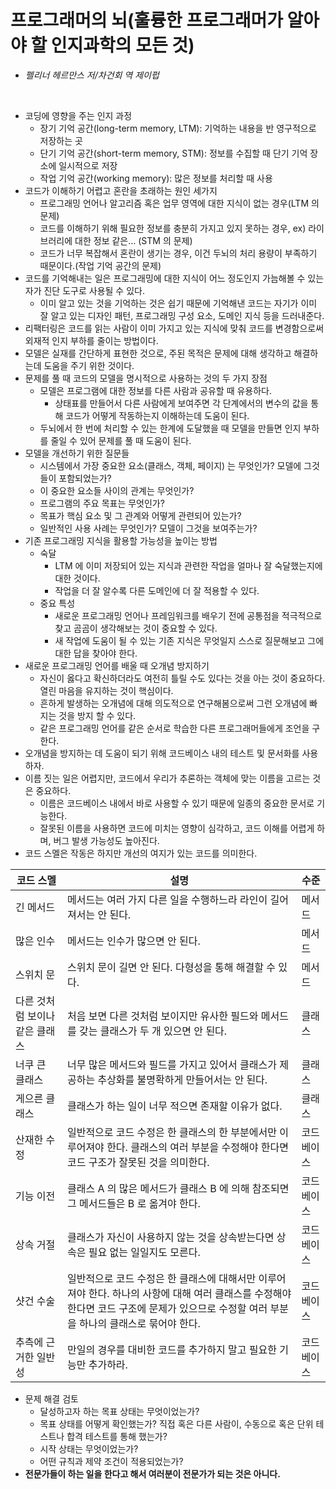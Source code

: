 # 프로그래머의 뇌(훌륭한 프로그래머가 알아야 할 인지과학의 모든 것)
- *펠리너 헤르만스 저/차건회 역 제이펍*

<br>

- 코딩에 영향을 주는 인지 과정
    - 장기 기억 공간(long-term memory, LTM): 기억하는 내용을 반 영구적으로 저장하는 곳
    - 단기 기억 공간(short-term memory, STM): 정보를 수집할 때 단기 기억 장소에 일시적으로 저장
    - 작업 기억 공간(working memory): 많은 정보를 처리할 때 사용
- 코드가 이해하기 어렵고 혼란을 초래하는 원인 세가지
    - 프로그래밍 언어나 알고리즘 혹은 업무 영역에 대한 지식이 없는 경우(LTM 의 문제)
    - 코드를 이해하기 위해 필요한 정보를 충분히 가지고 있지 못하는 경우, ex) 라이브러리에 대한 정보 같은… (STM 의 문제)
    - 코드가 너무 복잡해서 혼란이 생기는 경우, 이건 두뇌의 처리 용량이 부족하기 때문이다.(작업 기억 공간의 문제)
- 코드를 기억해내는 일은 프로그래밍에 대한 지식이 어느 정도인지 가늠해볼 수 있는 자가 진단 도구로 사용될 수 있다.
    - 이미 알고 있는 것을 기억하는 것은 쉽기 때문에 기억해낸 코드는 자기가 이미 잘 알고 있는 디자인 패턴, 프로그래밍 구성 요소, 도메인 지식 등을 드러내준다.
- 리팩터링은 코드를 읽는 사람이 이미 가지고 있는 지식에 맞춰 코드를 변경함으로써 외재적 인지 부하를 줄이는 방법이다.
- 모델은 실재를 간단하게 표현한 것으로, 주된 목적은 문제에 대해 생각하고 해결하는데 도움을 주기 위한 것이다.
- 문제를 풀 때 코드의 모델을 명시적으로 사용하는 것의 두 가지 장점
  - 모델은 프로그램에 대한 정보를 다른 사람과 공유할 때 유용하다.
    - 상태표를 만들어서 다른 사람에게 보여주면 각 단계에서의 변수의 값을 통해 코드가 어떻게 작동하는지 이해하는데 도움이 된다.
  - 두뇌에서 한 번에 처리할 수 있는 한계에 도달했을 때 모델을 만들면 인지 부하를 줄일 수 있어 문제를 풀 때 도움이 된다.
- 모델을 개선하기 위한 질문들
  - 시스템에서 가장 중요한 요소(클래스, 객체, 페이지) 는 무엇인가? 모델에 그것들이 포함되었는가?
  - 이 중요한 요소들 사이의 관계는 무엇인가?
  - 프로그램의 주요 목표는 무엇인가?
  - 목표가 핵심 요소 및 그 관계와 어떻게 관련되어 있는가?
  - 일반적인 사용 사례는 무엇인가? 모델이 그것을 보여주는가?
- 기존 프로그래밍 지식을 활용할 가능성을 높이는 방법
  - 숙달
    - LTM 에 이미 저장되어 있는 지식과 관련한 작업을 얼마나 잘 숙달했는지에 대한 것이다. 
    - 작업을 더 잘 알수록 다른 도메인에 더 잘 적용할 수 있다.
  - 중요 특성
    - 새로운 프로그래밍 언어나 프레임워크를 배우기 전에 공통점을 적극적으로 찾고 곰곰이 생각해보는 것이 중요할 수 있다.
    - 새 작업에 도움이 될 수 있는 기존 지식은 무엇일지 스스로 질문해보고 그에 대한 답을 찾아야 한다.
- 새로운 프로그래밍 언어를 배울 때 오개념 방지하기
  - 자신이 옳다고 확신하더라도 여전히 틀릴 수도 있다는 것을 아는 것이 중요하다. 열린 마음을 유지하는 것이 핵심이다.
  - 흔하게 발생하는 오개념에 대해 의도적으로 연구해봄으로써 그런 오개념에 빠지는 것을 방지 할 수 있다.
  - 같은 프로그래밍 언어를 같은 순서로 학습한 다른 프로그래머들에게 조언을 구한다.
- 오개념을 방지하는 데 도움이 되기 위해 코드베이스 내의 테스트 및 문서화를 사용하자.
- 이름 짓는 일은 어렵지만, 코드에서 우리가 추론하는 객체에 맞는 이름을 고르는 것은 중요하다.
  - 이름은 코드베이스 내에서 바로 사용할 수 있기 때문에 일종의 중요한 문서로 기능한다.
  - 잘못된 이름을 사용하면 코드에 미치는 영향이 심각하고, 코드 이해를 어렵게 하며, 버그 발생 가능성도 높아진다.
- 코드 스멜은 작동은 하지만 개선의 여지가 있는 코드를 의미한다.

| 코드 스멜             | 설명                                                                                                         | 수준    |
|-------------------|------------------------------------------------------------------------------------------------------------|-------|
| 긴 메서드             | 메서드는 여러 가지 다른 일을 수행하느라 라인이 길어져서는 안 된다.                                                                     | 메서드   |
| 많은 인수             | 메서드는 인수가 많으면 안 된다.                                                                                         | 메서드   |
| 스위치 문             | 스위치 문이 길면 안 된다. 다형성을 통해 해결할 수 있다.                                                                          | 메서드   |
| 다른 것처럼 보이나 같은 클래스 | 처음 보면 다른 것처럼 보이지만 유사한 필드와 메서드를 갖는 클래스가 두 개 있으면 안 된다.                                                       | 클래스   |
| 너쿠 큰 클래스          | 너무 많은 메서드와 필드를 가지고 있어서 클래스가 제공하는 추상화를 불명확하게 만들어서는 안 된다.                                                    | 클래스   |
| 게으른 클래스           | 클래스가 하는 일이 너무 적으면 존재할 이유가 없다.                                                                              | 클래스   |
| 산재한 수정            | 일반적으로 코드 수정은 한 클래스의 한 부분에서만 이루어져야 한다. 클래스의 여러 부분을 수정해야 한다면 코드 구조가 잘못된 것을 의미한다.                             | 코드베이스 |
| 기능 이전             | 클래스 A 의 많은 메서드가 클래스 B 에 의해 참조되면 그 메서드들은 B 로 옮겨야 한다.                                                        | 코드베이스 |
| 상속 거절             | 클래스가 자신이 사용하지 않는 것을 상속받는다면 상속은 필요 없는 일일지도 모른다.                                                             | 코드베이스 |
| 샷건 수술             | 일반적으로 코드 수정은 한 클래스에 대해서만 이루어져야 한다. 하나의 사항에 대해 여러 클래스를 수정해야 한다면 코드 구조에 문제가 있으므로 수정할 여러 부분을 하나의 클래스로 묶어야 한다. | 코드베이스 |
| 추측에 근거한 일반성       | 만일의 경우를 대비한 코드를 추가하지 말고 필요한 기능만 추가하라.                                                                      | 코드베이스 |

- 문제 해결 검토
  - 달성하고자 하는 목표 상태는 무엇이었는가?
  - 목표 상태를 어떻게 확인했는가? 직접 혹은 다른 사람이, 수동으로 혹은 단위 테스트나 합격 테스트를 통해 했는가?
  - 시작 상태는 무엇이었는가?
  - 어떤 규칙과 제약 조건이 적용되었는가?
- **전문가들이 하는 일을 한다고 해서 여러분이 전문가가 되는 것은 아니다.**